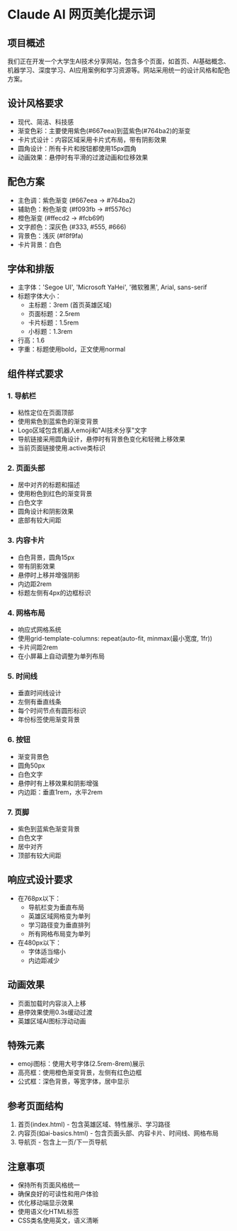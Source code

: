 # Claude AI 网页美化提示词

## 项目概述
我们正在开发一个大学生AI技术分享网站，包含多个页面，如首页、AI基础概念、机器学习、深度学习、AI应用案例和学习资源等。网站采用统一的设计风格和配色方案。

## 设计风格要求
- 现代、简洁、科技感
- 渐变色彩：主要使用紫色(#667eea)到蓝紫色(#764ba2)的渐变
- 卡片式设计：内容区域采用卡片式布局，带有阴影效果
- 圆角设计：所有卡片和按钮都使用15px圆角
- 动画效果：悬停时有平滑的过渡动画和位移效果

## 配色方案
- 主色调：紫色渐变 (#667eea → #764ba2)
- 辅助色：粉色渐变 (#f093fb → #f5576c)
- 橙色渐变 (#ffecd2 → #fcb69f)
- 文字颜色：深灰色 (#333, #555, #666)
- 背景色：浅灰 (#f8f9fa)
- 卡片背景：白色

## 字体和排版
- 主字体：'Segoe UI', 'Microsoft YaHei', '微软雅黑', Arial, sans-serif
- 标题字体大小：
  - 主标题：3rem (首页英雄区域)
  - 页面标题：2.5rem
  - 卡片标题：1.5rem
  - 小标题：1.3rem
- 行高：1.6
- 字重：标题使用bold，正文使用normal

## 组件样式要求

### 1. 导航栏
- 粘性定位在页面顶部
- 使用紫色到蓝紫色的渐变背景
- Logo区域包含机器人emoji和"AI技术分享"文字
- 导航链接采用圆角设计，悬停时有背景色变化和轻微上移效果
- 当前页面链接使用.active类标识

### 2. 页面头部
- 居中对齐的标题和描述
- 使用粉色到红色的渐变背景
- 白色文字
- 圆角设计和阴影效果
- 底部有较大间距

### 3. 内容卡片
- 白色背景，圆角15px
- 带有阴影效果
- 悬停时上移并增强阴影
- 内边距2rem
- 标题左侧有4px的边框标识

### 4. 网格布局
- 响应式网格系统
- 使用grid-template-columns: repeat(auto-fit, minmax(最小宽度, 1fr))
- 卡片间距2rem
- 在小屏幕上自动调整为单列布局

### 5. 时间线
- 垂直时间线设计
- 左侧有垂直线条
- 每个时间节点有圆形标识
- 年份标签使用渐变背景

### 6. 按钮
- 渐变背景色
- 圆角50px
- 白色文字
- 悬停时有上移效果和阴影增强
- 内边距：垂直1rem，水平2rem

### 7. 页脚
- 紫色到蓝紫色渐变背景
- 白色文字
- 居中对齐
- 顶部有较大间距

## 响应式设计要求
- 在768px以下：
  - 导航栏变为垂直布局
  - 英雄区域网格变为单列
  - 学习路径变为垂直排列
  - 所有网格布局变为单列
- 在480px以下：
  - 字体适当缩小
  - 内边距减少

## 动画效果
- 页面加载时内容淡入上移
- 悬停效果使用0.3s缓动过渡
- 英雄区域AI图标浮动动画

## 特殊元素
- emoji图标：使用大号字体(2.5rem-8rem)展示
- 高亮框：使用橙色渐变背景，左侧有红色边框
- 公式框：深色背景，等宽字体，居中显示

## 参考页面结构
1. 首页(index.html) - 包含英雄区域、特性展示、学习路径
2. 内容页(如ai-basics.html) - 包含页面头部、内容卡片、时间线、网格布局
3. 导航页 - 包含上一页/下一页导航

## 注意事项
- 保持所有页面风格统一
- 确保良好的可读性和用户体验
- 优化移动端显示效果
- 使用语义化HTML标签
- CSS类名使用英文，语义清晰